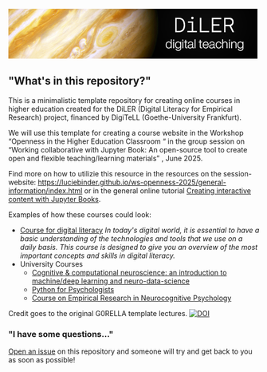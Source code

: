 ![logo](lecture/static/logo.png)


## "What's in this repository?"

This is a minimalistic template repository for creating online courses in higher education created for the DiLER (Digital Literacy for Empirical Research) project, financed by DigiTeLL (Goethe-University Frankfurt).

We will use this template for creating a course website in the Workshop “Openness in the Higher Education Classroom “ in the group session on “Working collaborative with Jupyter Book: An open-source tool to create open and flexible teaching/learning materials” , June 2025.

Find more on how to utilizie this resource in the resources on the session-website: https://luciebinder.github.io/ws-openness-2025/general-information/index.html
or in the general online tutorial [Creating interactive content with Jupyter Books](https://diler-digitell.github.io/Jupyter-Book).

Examples of how these courses could look:

- [Course for digital literacy](https://diler-digitell.github.io/DiLER_digital_literacy_course/)
*In today's digital world, it is essential to have a basic understanding of the technologies and tools that we use on a daily basis. This course is designed to give you an overview of the most important concepts and skills in digital literacy.*
- University Courses
  - [Cognitive & computational neuroscience: an introduction to machine/deep learning and neuro-data-science](https://peerherholz.github.io/Cog_Com_Neuro_ML_DL/)
  - [Python for Psychologists](https://peerherholz.github.io/Python_for_Psychologists_Winter2021)
  - [Course on Empirical Research in Neurocognitive Psychology](https://peerherholz.github.io/EXPRA_Winter2021)


Credit goes to the original G0RELLA template lectures.
[![DOI](https://zenodo.org/badge/DOI/10.5281/zenodo.4279400.svg)](https://doi.org/10.5281/zenodo.4279400)


### "I have some questions..."

[Open an issue]() on this repository and someone will try and get back to you as soon as possible!
